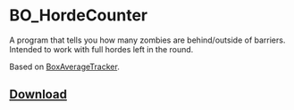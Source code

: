 # BO_HordeCounter
A program that tells you how many zombies are behind/outside of barriers. Intended to work with full hordes left in the round.

Based on [BoxAverageTracker](https://github.com/llPh3NiXll/BoxAverageTracker).

## [Download](https://github.com/BlackOpsModding/BO_HordeCounter/releases/latest)
